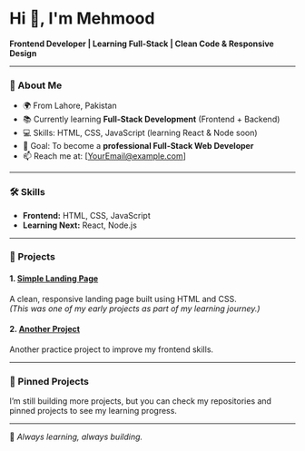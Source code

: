 # Hi 👋, I'm Mehmood  

**Frontend Developer | Learning Full-Stack | Clean Code & Responsive Design**

---

### 🌱 About Me  
- 🌍 From Lahore, Pakistan  
- 📚 Currently learning **Full-Stack Development** (Frontend + Backend)  
- 💻 Skills: HTML, CSS, JavaScript (learning React & Node soon)  
- 🎯 Goal: To become a **professional Full-Stack Web Developer**  
- 📫 Reach me at: [YourEmail@example.com]  

---

### 🛠️ Skills  
- **Frontend:** HTML, CSS, JavaScript  
- **Learning Next:** React, Node.js  

---

### 🚀 Projects  

#### 1. [Simple Landing Page](https://gilded-clafoutis-c3f83d.netlify.app/)  
A clean, responsive landing page built using HTML and CSS.  
*(This was one of my early projects as part of my learning journey.)*

#### 2. [Another Project](https://marvelous-shortbread-3b1f1b.netlify.app/)  
Another practice project to improve my frontend skills.  

---

### 📌 Pinned Projects  
I’m still building more projects, but you can check my repositories and pinned projects to see my learning progress.  

---

🚀 *Always learning, always building.*
